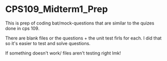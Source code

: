 # CPS109_Midterm1_Prep
This is prep of coding bat/mock-questions that are similar to the quizes done in cps 109. 


There are blank files or the questions + the unit test firls for each. I did that so it's easier to test and solve questions.

If something doesn't work/ files aren't testing right lmk! 
